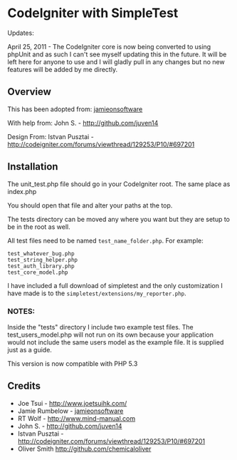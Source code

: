 # CodeIgniter with SimpleTest

Updates:

April 25, 2011 - The CodeIgniter core is now being converted to using phpUnit and as such I can't see myself updating this in the future. It will be left here
for anyone to use and I will gladly pull in any changes but no new features will be added by me directly. 

## Overview

This has been adopted from:
[jamieonsoftware](http://jamieonsoftware.com/blog/entry/setting-up-the-perfect-codeigniter-tdd-environment "CodeIgniter TDD")

With help from:
John S. - <http://github.com/juven14>

Design From:
Istvan Pusztai - <http://codeigniter.com/forums/viewthread/129253/P10/#697201>

## Installation

The unit_test.php file should go in your CodeIgniter root. The same place as index.php

You should open that file and alter your paths at the top.

The tests directory can be moved any where you want but they are setup to be in the root as well.

All test files need to be named `test_name_folder.php`. For example:

	test_whatever_bug.php
	test_string_helper.php
	test_auth_library.php
	test_core_model.php


I have included a full download of simpletest and the only customization I have made is to the `simpletest/extensions/my_reporter.php`.

### NOTES:

Inside the "tests" directory I include two example test files. The test_users_model.php will not run on its own because your application would not include the same users model as the example file. It is supplied just as a guide.

This version is now compatible with PHP 5.3

## Credits

  * Joe Tsui - <http://www.joetsuihk.com/>
  * Jamie Rumbelow - [jamieonsoftware](http://jamieonsoftware.com/blog/entry/setting-up-the-perfect-codeigniter-tdd-environment "CodeIgniter TDD")
  * RT Wolf - <http://www.mind-manual.com>
  * John S. - <http://github.com/juven14>
  * Istvan Pusztai - <http://codeigniter.com/forums/viewthread/129253/P10/#697201>
  * Oliver Smith <http://github.com/chemicaloliver>

